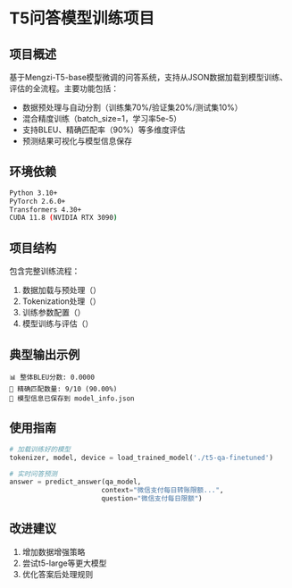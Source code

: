 # T5问答模型训练项目

## 项目概述
基于Mengzi-T5-base模型微调的问答系统，支持从JSON数据加载到模型训练、评估的全流程。主要功能包括：
- 数据预处理与自动分割（训练集70%/验证集20%/测试集10%）
- 混合精度训练（batch_size=1，学习率5e-5）
- 支持BLEU、精确匹配率（90%）等多维度评估
- 预测结果可视化与模型信息保存

## 环境依赖
```bash
Python 3.10+
PyTorch 2.6.0+ 
Transformers 4.30+
CUDA 11.8 (NVIDIA RTX 3090)
```

## 项目结构
<mcfile name="t5_base_train.ipynb" path="e:/Project/模型推理/t5_base_qa_model/t5_base_train.ipynb"></mcfile> 包含完整训练流程：
1. 数据加载与预处理（<mcsymbol name="preprocess_data" filename="t5_base_train.ipynb" path="e:/Project/模型推理/t5_base_qa_model/t5_base_train.ipynb" startline="249" type="function"></mcsymbol>）
2. Tokenization处理（<mcsymbol name="tokenize_data" filename="t5_base_train.ipynb" path="e:/Project/模型推理/t5_base_qa_model/t5_base_train.ipynb" startline="378" type="function"></mcsymbol>）
3. 训练参数配置（<mcsymbol name="setup_training_args" filename="t5_base_train.ipynb" path="e:/Project/模型推理/t5_base_qa_model/t5_base_train.ipynb" startline="462" type="function"></mcsymbol>）
4. 模型训练与评估（<mcsymbol name="evaluate_predictions" filename="t5_base_train.ipynb" path="e:/Project/模型推理/t5_base_qa_model/t5_base_train.ipynb" startline="1081" type="function"></mcsymbol>）

## 典型输出示例
```
📊 整体BLEU分数: 0.0000
🎯 精确匹配数量: 9/10 (90.00%)
💾 模型信息已保存到 model_info.json
```

## 使用指南
```python
# 加载训练好的模型
tokenizer, model, device = load_trained_model('./t5-qa-finetuned')

# 实时问答预测
answer = predict_answer(qa_model, 
                       context="微信支付每日转账限额...",
                       question="微信支付每日限额")
```

## 改进建议
1. 增加数据增强策略
2. 尝试t5-large等更大模型
3. 优化答案后处理规则